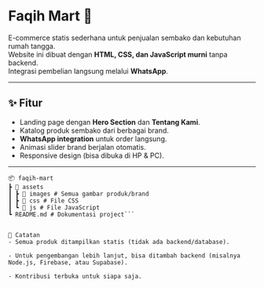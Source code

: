 # Faqih Mart 🛒

E-commerce statis sederhana untuk penjualan sembako dan kebutuhan rumah tangga.  
Website ini dibuat dengan **HTML, CSS, dan JavaScript murni** tanpa backend.  
Integrasi pembelian langsung melalui **WhatsApp**.

---

## ✨ Fitur
- Landing page dengan **Hero Section** dan **Tentang Kami**.
- Katalog produk sembako dari berbagai brand.
- **WhatsApp integration** untuk order langsung.
- Animasi slider brand berjalan otomatis.
- Responsive design (bisa dibuka di HP & PC).

---

```## 📂 Struktur Project
📦 faqih-mart
┣ 📂 assets
┃ ┣ 📂 images # Semua gambar produk/brand
┃ ┣ 📂 css # File CSS
┃ ┗ 📂 js # File JavaScript
┗ README.md # Dokumentasi project```


📌 Catatan
- Semua produk ditampilkan statis (tidak ada backend/database).

- Untuk pengembangan lebih lanjut, bisa ditambah backend (misalnya Node.js, Firebase, atau Supabase).

- Kontribusi terbuka untuk siapa saja.

